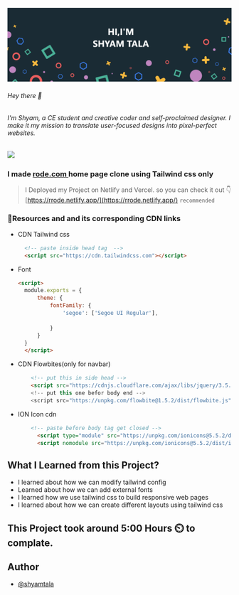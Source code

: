 ![](./screenshot/2.png)

###### Hey there 👋
###### I'm Shyam, a CE student and creative coder and self-proclaimed designer. I make it my mission to translate user-focused designs into pixel-perfect websites.


![](./screenshot/1.png)


### I made [rode.com ](https://rode.com/en) home page clone using Tailwind css only

>I Deployed my Project on Netlify and Vercel. so you can check it out 👇
<br> [https://rrode.netlify.app/](https://rrode.netlify.app/) `recommended`

### 📌Resources and and its corresponding CDN links

- CDN Tailwind css
  ```html
    <!-- paste inside head tag  -->
    <script src="https://cdn.tailwindcss.com"></script>

  ```

- Font 
  ```html
  <script>
    module.exports = {
        theme: {
            fontFamily: {
                'segoe': ['Segoe UI Regular'],

            }
        }
    }
    </script> 
    ```

- CDN Flowbites(only for navbar) 
    ```html
        <!-- put this in side head -->
        <script src="https://cdnjs.cloudflare.com/ajax/libs/jquery/3.5.1/jquery.min.js"></scrip>
        <!-- put this one befor body end -->
        <script src="https://unpkg.com/flowbite@1.5.2/dist/flowbite.js"></script>

    ```
- ION Icon cdn
    ```html
        <!-- paste before body tag get closed -->
          <script type="module" src="https://unpkg.com/ionicons@5.5.2/dist/ionicons/ionicons.esm.js"></script>
          <script nomodule src="https://unpkg.com/ionicons@5.5.2/dist/ionicons/ionicons.js"></script>

    ```



## What I Learned from this Project?

- I learned about how we can modify tailwind config
- Learned about how  we can add external fonts 
- I learned how we use tailwind css to build responsive web pages
- I learned about how we can create different layouts using tailwind css


## This Project took around 5:00 Hours ⏲️ to complate.

## Author

- [@shyamtala](https://github.com/shyamtala003)

